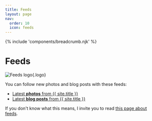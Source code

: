 ```yaml
---
title: Feeds
layout: page
nav:
  order: 10
  icon: feeds
---
```


{% include 'components/breadcrumb.njk' %}

<h1>Feeds</h1>

![Feeds logo](/ui/images/feed.png){.logo}

You can follow new photos and blog posts with these feeds:

- [Latest **photos** from {{ site.title }}](/feeds/photos.xml)
- [Latest **blog posts** from {{ site.title }}](/feeds/blog.xml)

If you don't know what this means, I invite you to read [this page about feeds](https://aboutfeeds.com/).

